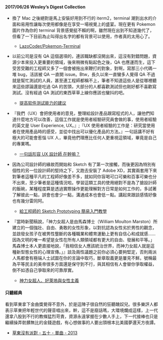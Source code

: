 #### 2017/06/26 Wesley’s Digest Collection

- 換了 Mac 之後絕對是馬上安裝好用到不行的 iterm2，terminal 潮到出水的介面和易用性讓每次使用都像是在享受一場視覺上的盛宴。現在更有 Pokemon 圖片作為你的 terminal 背景感覺挺不賴的啊，雖然現在出到不知道幾代了，但看了一下目前為止叫得出名字的都有背景可以使用，作者真的太用心了。
  - [LazoCoder/Pokemon-Terminal](https://github.com/LazoCoder/Pokemon-Terminal)
  
- 以前公司是沒有 QA 這個選項的，連該職缺都沒開出來，這沒有對錯問題，資源少本來投入更重要的領域，後來稍微有點起色之後，QA 也應運而生，這下受苦受難的工程師又多了一個會被拖出來鞭打的對象，對啊，寫那三小代碼一堆 bug，活該被 QA 一直開 issue。Btw，長久以來一直蠻多人覺得 QA 不過就是幫忙測試的人員，甚至連工程師都稱不上，筆者不知道這些人是從哪裡聽來這些謬論還是吃過 QA 的苦頭，大部分的人都喜歡測試但也剛好都不喜歡寫測試。沒有經過 QA 測試的東西草草上線你應該也蠻抖的吧。
  - [提高软件测试能力的建议](https://mp.weixin.qq.com/s/oWw4bq6ndvqNUNkMKW7Pyg)
  
- 『我們（UX）會把使用者的意見，整理給設計產品跟寫程式的人，讓他們知道什麼地方可以改善，這個工作就是使用者經驗研究員會做的事，使用者經驗的英文是 User Experience, UX。』;『UX 使用者經驗的工作是：研究當使用者在使用產品時的感受，並從中找出可以優化產品的方法。』一句話講不好有極大的可能會惹惱 UX 人，畢竟他們理應比任何人更重視這領域，畢竟是自己的專業嗎。
  - [一句話形容 UX 設計師 在幹嘛？](https://designtongue.me/%E4%B8%80%E5%8F%A5%E8%A9%B1%E5%BD%A2%E5%AE%B9-ux%E8%A8%AD%E8%A8%88%E5%B8%AB-%E5%9C%A8%E5%B9%B9%E5%98%9B/)
  
- 因為公司設計師的緣故而開始和 Sketch 有了第一次接觸，而後更因為特別有個性的另一位設計師的堅持之下，又跑去安裝了 Adobe XD，其實兩套用下來對筆者這種平凡的工程師好像差不多，就如同你盲喝可口可樂和百事可樂也分不出來，至少筆者是這種情況啦。學習這類工具的使用絕對不是為了搶設計師的飯碗，某種程度算是透過實際操作更能理解對方日常是如何工作的，多試著了解彼此一點，誤會也會少一點，溝通成本也會低ㄧ點。講起來跟談感情好像也有幾分雷同阿。
  - [給工程師的 Sketch Prototyping 簡易入門教學
](http://blog.techbridge.cc/2016/06/04/sketch-prototyping-for-engineer/)


- 『當時新聞稿說，「神力女超人是由馬森博士（William Moulton Marston）所建立的一個強壯、自由、勇敢的女性形象，以對抗認為女性劣於男性的觀念，並啟發女孩子在被男性壟斷的各種職業和體育運動上更有自信心和成就感……因為文明的唯一希望是女性在所有人類領域都有更大的自由、發展和平等。」馬森博士本人更直接地說，「我相信女人應該統治世界，而神力女超人就是這種新型態女性的心理宣傳。」』談及兩性議題之前你必須心要夠堅定，否則兩派人馬都會有極端人士試圖在你的言論中取巧，斷章取義更是屢見不鮮。號稱最為平等民主的美帝很多方面還是保守到不行，與其相信有人會替你爭取權益，倒不如憑自己爭取來的可靠厚實。
  - [神力女超人、好萊塢與女性主義](https://medium.com/@soundfury/%E7%A5%9E%E5%8A%9B%E5%A5%B3%E8%B6%85%E4%BA%BA-%E5%A5%BD%E8%90%8A%E5%A1%A2%E8%88%87%E5%A5%B3%E6%80%A7%E4%B8%BB%E7%BE%A9-2c9599c705c7)





#### 只聽經典
看到草東拿下金曲獎覺得不意外，於是這陣子很自然的狂聽醜奴兒。很多樂評人都表示草東把年輕世代的聲音唱出來，幹，這不是廢話嗎，大環境爛成這樣，上一代還拿八股到不行的教條猛烈苛責，資源永遠掌握在少數人手上，下一代接棒也只是繼續操弄骯髒無比的金錢遊戲，有心想做事的人要出頭根本比美國夢還天方夜譚。
- [草東沒有派對 - 五十 - 單曲 - 2013](https://www.youtube.com/watch?v=QKunSzsxQ5w&list=PL9do701rCbQzwjmlebZffsYM4mVw44SrJ&index=80)